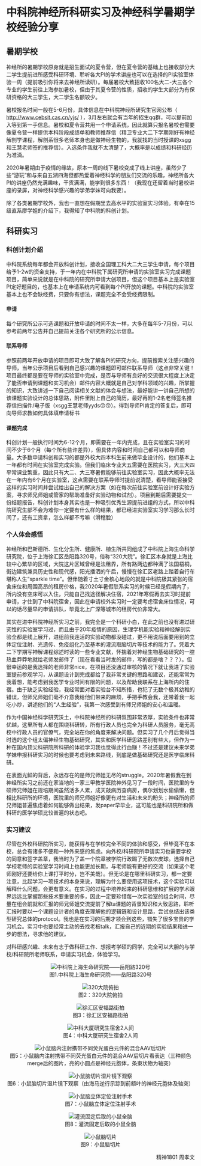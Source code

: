 # 中科院神经所科研实习及神经科学暑期学校经验分享

## 暑期学校

神经所的暑期学校原身就是招生面试的夏令营，但在夏令营的基础上也接收部分大二学生提前进所感受科研环境、聆听各大PI的学术讲座也可以在选择的PI实验室体验一周（提前吸引你将来去神经所读研）。每届暑校大致招收100名大二-大三各个专业的学生前往上海参加暑校，但由于其夏令营的性质，招收的学生大部分为有保研资格的大三学生，大二学生名额较少。

暑校报名时间一般在5-6月份，具体信息在中科院神经所研究生官网公布（ http://www.cebsit.cas.cn/yjs/ ），3月左右就会有当年的招生qq群，可以提前加入等到第一手信息。暑校和夏令营共用一个申请系统，因此就算只报名暑校也需要像夏令营一样提供本科阶段成绩单和教师推荐信（精卫专业大二下学期刚好有神经解剖学课程，解剖系很多老师本身也是做神经生物的，我就找的当时授课的xsgg和王慧老师签的推荐信）。入选条件我就不太清楚了，大概率是以成绩和科研经历为准滴。

2020年暑期由于疫情的缘故，原本一周的线下暑校变成了线上讲座，虽然少了些“游玩”和与来自五湖四海但都热爱着神经科学的朋友们交流的乐趣，神经所各大PI的讲座仍然充满趣味，干货满满，能学到很多东西！（我现在还留着当时暑校讲座的录屏，对神经科学感兴趣的学弟学妹可向我要）。

除了各类暑期学校外，我也一直想在假期里去高水平的实验室实习体验。有幸在15级直系廖学姐的介绍下，我得知了中科院的科创计划。

## 科研实习

### 科创计划介绍

中科院系统每年都会开放科创计划，接收全国理工科大二大三学生申请，每个项目给予1-2w的资金支持，于一年内在中科院下属研究所申请的实验室实习完成课题项目，简单来说就是在中科院的研究所申请大创项目，但这个项目基本上是实验室PI定好题目的，也基本上在申请系统内可看到每个PI开放的课题。中科院的实验室基本上也不会缺经费，只要你有想法，课题完全不会受经费限制。

#### 申请

每个研究所公示可选课题和开放申请的时间不太一样，大多在每年5-7月份，可以参考前两年公告并自己提前关注各个研究所的公示信息。

#### 联系导师

参照前两年开放申请的项目即可大致了解各PI的研究方向，提前搜索关注感兴趣的导师，当年公示项目后看到自己感兴趣的课题即可邮件联系导师（这点非常关键！项目最终都是要在导师的实验室中完成，是否与导师有良好的交流很大程度上决定了能否申请到课题和实习机会）邮件内容大概就是自己对学科领域的兴趣，所掌握的知识，大致讲述一下自己阅读相关文献的体会与想法，最好能讲一讲自己所想的该课题实验设计的总体思路，附件里附上自己的简历，最好再附1-2名老师签名推荐信扫描件/电子版（xsgg王慧老师yyds😚😚）。得到导师PI肯定的答复后，即可向导师求教如何具体填申请标书

#### 课题完成

科创计划一般执行时间为6-12个月，即需要在一年内完成，且在实验室实习的时间不少于6个月（每个所有些许差异），但具体内容和时间自己都可以和导师商量。大多数申请科创和实习的都是外校大四本科生前来做毕业设计的，他们基本上一年都有时间在实验室完成实验。但我们临床专业大五需要在医院实习，大三大四平常课业繁重，因此只有大二、大三寒暑假能够前往实验室实习，因此大概率无法在一年内有6个月在实验室，这点需要在联系导师时提前说清楚，看导师能否接受这样的实习时间并尝试给出自己的解决方案（如在每次前往实验室前设计好实验方案，寻求师兄师姐或管家的帮助准备好实验动物和试剂）。项目到期后需要提交一份结题报告，科创计划本身其实也是一种吸引优秀生源提前进组的方式，所以中科院研究生部不会为难你一定要有什么样的结果，都已经进实验室实习学习那么长时间了，还有工资拿，怎么样都不亏嘛（滑稽脸）

### 个人体会感悟

神经所和巴斯德所、生化分生所、健康所、植生所共同组成了中科院上海生命科学研究院，位于上海徐汇区岳阳路320号，俗称“320大院”。徐汇区本身就是上海比较中心繁华的区域，大院这片区域曾经是法租界，所有路两边都种满了法国梧桐，街边建筑兼具历史性和现代感，阳光播洒的午后，慢慢在徐汇区老路上踏着自行车堪称人生“sparkle time”。但伴随着寸土寸金核心地段的就是中科院极其紧张的宿舍床位和周围高昂的租房价格，我2020年暑假联系实习的时候已经是假期内了，所内没有空床可以入住，只能自己找途径解决住宿，2021年寒假再去实习时提前申请，才住到了中科院宿舍，因此在申请校外实习时一定要考虑宿舍床位情况，可以的话尽量早的申请排队，毕竟北上广深等城市的租房代价非常大。

其实在进中科院神经所实习之前，我完全是一个科研小白，在此之前也没有进过研究性的实验室学习过，而且由于20年疫情的原因，生理学机能实验和神经解剖实验全都是线上展开，进组前我连活的实验动物都没碰过，更不用说后面要用到的立体定位注射、光遗传、免疫组化乃至基本的灌流取脑切片等技术的能力了。凭着大二下学期写神解课程综述时读的一些专业文献，怀揣着对神经生物基础研究的一腔热血莽莽地就给老师发邮件了（现在看看当时发的邮件，写的都是啥？？？）。但很幸运的是我选择的老师非常nice，在项目还没通过审核的情况下就让我进了实验室提前参观学习，从课题设计到完成都给了我非常关键的思路和建议，还能常常为我着想，能考虑到我医学专业时间有限的问题，以及帮助我联系在上海所内的住宿。由于缺乏实验经验，我经常面对着实验台不知所措，也犯了无数个极其幼稚的错误，但师兄师姐们毫不介意我给他们带来的麻烦，手把手教会我，还带着我一起吃小炒，讲述他们的“人生经验”，我第一次感受到有师兄师姐的安心和温暖。

作为中国神经科学研究沃土，中科院神经所的科研氛围非常浓厚，实验条件也非常优越，这里所有人都在围绕科研转，所有行政人员也完全为科研人员服务，毫无高校中行政人员的官僚气，完全站在你的角度来解决问题。但实习了几个月后觉得当时选的这个组太偏神经生物基础研究，其实和医学科研思路差别有些大，但作为一种在国内顶尖科研院所科研的体验学习我也觉得此行血赚！不过还是建议未来学弟学妹申报科研实习的时候也要考虑到未来路线，到底是做基础研究还是医学临床科研。

在表面光鲜的背后，永远存在的是师兄师姐无尽的struggle。2020年暑假我在到神经所实习之前还在家当地的一家三甲教学医院神外见习了一段时间，医院里的专硕师兄师姐在规培期间虽然活多人累，成天敲病历查病房，偶尔划划水偷偷懒，但相比科研所的环境，医院里的师兄师姐好像更有对生活和未来的盼头；神经所的师兄师姐普遍焦虑着如何能够做出结果，发paper早毕业，这可能也是科研院所和做科研的医学学硕比较普遍的状态吧。

### 实习建议

尽管在外校科研院所实习，能获得与在学校完全不同的体验和感受，但毕竟不在本校，总会有诸多不便和一种外来感的焦虑。向外校/科研院所申请实习也需要学校的同意和签字盖章，我当时为了盖一个院章被学院行政踢了无数次皮球。选择自己学校老师的实验室学习时间上也能更加长期，与老师能有更好的交流（如果这个老师刚好还要给你上课打平时分，岂不美哉）。但无论是在哪里科研实习，都一定要注意，比起学习一项技术的本身来说，理解为什么要使用这项技术，这个实验可以解释什么问题，会更有意义。在实习的过程中培养起来的科研思维和扩展的学术眼界远远比掌握那些技术要重要的多，因此一定要珍惜每一次实验室的组会时间，尽量在组会前就和汇报的师兄师姐交流提前了解ta课题的背景知识和大致思路，聆听汇报时要以一个课题设计者的角度去理解他的逻辑链和设计思路，尝试总结出该类型研究总体的protocol。我也是在实习的后期才领会到这些，错失了很多宝贵的学习机会。实习中也要经常主动的去找老板talk，汇报自己的近期的实验结果和进一步的想法，寻求他的建议。

对科研感兴趣、未来有志于做科研工作、想报考学硕的同学，完全可以大胆的与学校/科研院所老师联系，申请实习机会，体验学习。

<p align=center>
<img src="https://gitee.com/zcx980605/Survive_XYSM_dev/raw/master/Image/Ch4_14-1_1.jpeg" alt="中科院上海生命研究院——岳阳路320号">
<br/>图1.中科院上海生命研究院——岳阳路320号
</p>
<p align=center>
<img src="https://gitee.com/zcx980605/Survive_XYSM_dev/raw/master/Image/Ch4_14-1_2.jpeg" alt="320大院俯拍">
<br/>图2：320大院俯拍
</p>
<p align=center>
<img src="https://gitee.com/zcx980605/Survive_XYSM_dev/raw/master/Image/Ch4_14-1_3.jpeg" alt="徐汇区安福路街拍">
<br/>图3：徐汇区安福路街拍
</p>
<p align=center>
<img src="https://gitee.com/zcx980605/Survive_XYSM_dev/raw/master/Image/Ch4_14-1_4.jpeg" alt="中科大厦研究生宿舍2人间">
<br/>图4：中科大厦研究生宿舍2人间
</p>
<p align=center>
<img src="https://gitee.com/zcx980605/Survive_XYSM_dev/raw/master/Image/Ch4_14-1_5.jpeg" alt="小鼠脑内注射携带不同荧光蛋白元件的混合AAV后切片">
<br/>图5：小鼠脑内注射携带不同荧光蛋白元件的混合AAV后切片看表达（三种颜色merge后的图片，亮的小圆点是神经元胞体，条束状物为轴突）
</p>
<p align=center>
<img src="https://gitee.com/zcx980605/Survive_XYSM_dev/raw/master/Image/Ch4_14-1_6.jpeg" alt="小鼠脑切片湿片镜下观察">
<br/>图6：小鼠脑切片湿片镜下观察（由海马逆行示踪到前额叶的神经元胞体及轴突）
</p>
<p align=center>
<img src="https://gitee.com/zcx980605/Survive_XYSM_dev/raw/master/Image/Ch4_14-1_7.jpeg" alt="小鼠脑立体定位注射手术">
<br/>图7：小鼠脑立体定位注射手术
</p>
<p align=center>
<img src="https://gitee.com/zcx980605/Survive_XYSM_dev/raw/master/Image/Ch4_14-1_8.jpeg" alt="灌流固定后取的小鼠全脑">
<br/>图8：灌流固定后取的小鼠全脑
</p>
<p align=center>
<img src="https://gitee.com/zcx980605/Survive_XYSM_dev/raw/master/Image/Ch4_14-1_9.jpeg" alt="小鼠脑切片">
<br/>图9：小鼠脑切片
</p>
<p align="right">精神1801 周孝文</p>